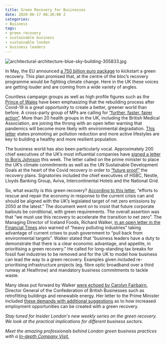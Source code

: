 ```yaml
---
title: Green Recovery for Businesses
date: 2020-06-17 08:26:00 Z
categories:
- Business
tags:
- green recovery
- sustainable business
- sustainable london
- business leaders
---
```


![architectural-architecture-blue-sky-building-305833.jpg](/uploads/architectural-architecture-blue-sky-building-305833.jpg)

In May, the EU announced [a 750 billion euro package](https://uk.reuters.com/article/us-eu-budget-recovery-climate-factbox/factbox-key-climate-spending-in-eus-green-recovery-plan-idUKKBN2331RB) to kickstart a green recovery. This plan promised that, at the centre of the bloc’s recovery programme would be fighting climate change. Here in the UK these voices are getting louder and are coming from a wide variety of angles. 

Countless campaign groups as well as high profile figures such as the [Prince of Wales](https://www.princeofwales.gov.uk/speech/message-hrh-prince-wales-earth-day-2020) have been emphasizing that the rebuilding process after Covid-19 is a great opportunity to create a better, greener world than before. A cross-party group of MPs are calling for [“further, faster, fairer action”](https://www.theguardian.com/world/2020/may/27/uk-green-recovery-covid-19-mps-climate-nature). More than 20 health groups in the UK, including the British Medical Association, are joining the throng with an open letter warning that pandemics will become more likely with environmental degradation. [This letter](https://www.telegraph.co.uk/news/2020/06/08/doctors-say-green-recovery-will-protect-health/) states promoting air pollution reduction and more active lifestyles are key to building a healthy and more resilient population. 

The business world has also been particularly vocal. Approximately 200 chief executives of the UK’s most influential companies have [signed a letter to Boris Johnson](https://www.theguardian.com/business/2020/jun/01/top-business-leaders-call-on-boris-johnson-to-set-out-green-recovery-plan) this week. The letter called on the prime minister to place the UK’s climate commitments as well as the UN Sustainable Development Goals at the heart of the Covid recovery in order to [“future proof”](https://www.foodservicefootprint.com/food-giants-throw-weight-behind-green-recovery/) the recovery plans. Signatories included the chief executives of HSBC, Nestle, Lloyds Banking Group, Aviva, Intercontinental Hotels and the National Grid. 

So, what exactly is this green recovery?
[According to this letter](https://www.ft.com/content/49cac3b5-6463-4a21-9452-643b750431d9), “efforts to rescue and repair the economy in response to the current crisis can and should be aligned with the UK’s legislated target of net zero emissions by 2050 at the latest.”  The document went on to insist that future corporate bailouts be conditional, with green requirements. The overall assertion was that “we must use this recovery to accelerate the transition to net zero”.
The Managing Director of Iceland Foods, Richard Walker, [in an open letter in the Financial Times](https://www.ft.com/content/c5d5412e-a5a9-11ea-a27c-b8aa85e36b7e) also warned of “heavy polluting industries” taking advantage of current crises to push government to “pull back from environmental targets”. Walker stated that “business leaders have a duty to demonstrate that there is a clear economic advantage, and appetite, in prioritising a green recovery.” He called for long-standing tax breaks for fossil fuel industries to be removed and for the UK to model how business can lead the way to a green recovery. Examples given included re-prioritising infrastructure projects (eg. fibre optic broadband over a third runway at Heathrow) and mandatory business commitments to tackle waste.

Many ideas put forward by Walker [were echoed by Carolyn Fairbairn](https://www.current-news.co.uk/news/cbi-latest-to-call-for-green-recovery-to-help-uk-build-back-better), Director General of the Confederation of British Businesses such as retrofitting buildings and renewable energy. Her letter to the Prime Minister included [these demands with additional suggestions](https://www.current-news.co.uk/news/cbi-latest-to-call-for-green-recovery-to-help-uk-build-back-better) as to how increased employment opportunities can be created with a green recovery.

*Stay tuned for Insider London's new weekly series on the green recovery. We look at the practical implications for different business sectors.*

*Meet the amazing professionals behind London green business practices with a [In-depth Company Visit.](https://www.insiderlondon.com/london/company-visits/)*
